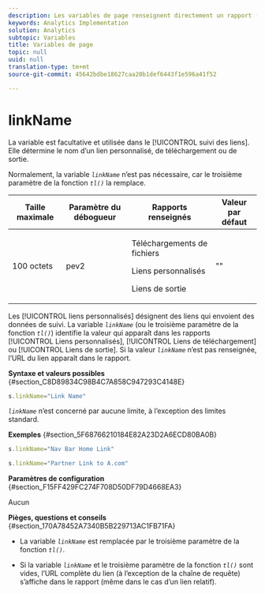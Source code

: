 ```yaml
---
description: Les variables de page renseignent directement un rapport (pageName, props de liste, variables de liste, etc.).
keywords: Analytics Implementation
solution: Analytics
subtopic: Variables
title: Variables de page
topic: null
uuid: null
translation-type: tm+mt
source-git-commit: 45642bdbe18627caa20b1def6443f1e596a41f52

---
```




# linkName

La variable  est facultative et utilisée dans le [!UICONTROL suivi des liens]. Elle détermine le nom d’un lien personnalisé, de téléchargement ou de sortie.

<!-- 

linkName.xml

 -->

Normalement, la variable *`linkName`* n’est pas nécessaire, car le troisième paramètre de la fonction *`tl()`* la remplace.

<table id="table_4B0D1C9AADA542A59B626E077D5FC568"> 
 <thead> 
  <tr> 
   <th class="entry"> Taille maximale </th> 
   <th class="entry"> Paramètre du débogueur </th> 
   <th class="entry"> Rapports renseignés </th> 
   <th class="entry"> Valeur par défaut </th> 
  </tr> 
 </thead>
 <tbody> 
  <tr> 
   <td> 100 octets </td> 
   <td> pev2 </td> 
   <td> <p>Téléchargements de fichiers </p> <p>Liens personnalisés </p> <p>Liens de sortie </p> </td> 
   <td> "" </td> 
  </tr> 
 </tbody> 
</table>

Les [!UICONTROL liens personnalisés] désignent des liens qui envoient des données de suivi. La variable *`linkName`* (ou le troisième paramètre de la fonction *`tl()`*) identifie la valeur qui apparaît dans les rapports [!UICONTROL Liens personnalisés], [!UICONTROL Liens de téléchargement] ou [!UICONTROL Liens de sortie]. Si la valeur *`linkName`* n’est pas renseignée, l’URL du lien apparaît dans le rapport.

**Syntaxe et valeurs possibles** {#section_C8D89834C98B4C7A858C947293C4148E}

```js
s.linkName="Link Name"
```

*`linkName`* n’est concerné par aucune limite, à l’exception des limites standard.

**Exemples** {#section_5F68766210184E82A23D2A6ECD80BA0B}

```js
s.linkName="Nav Bar Home Link"
```

```js
s.linkName="Partner Link to A.com"
```

**Paramètres de configuration** {#section_F15FF429FC274F708D50DF79D4668EA3}

Aucun

**Pièges, questions et conseils** {#section_170A78452A7340B5B229713AC1FB71FA}

* La variable *`linkName`* est remplacée par le troisième paramètre de la fonction *`tl()`*.

* Si la variable *`linkName`* et le troisième paramètre de la fonction *`tl()`* sont vides, l’URL complète du lien (à l’exception de la chaîne de requête) s’affiche dans le rapport (même dans le cas d’un lien relatif).
